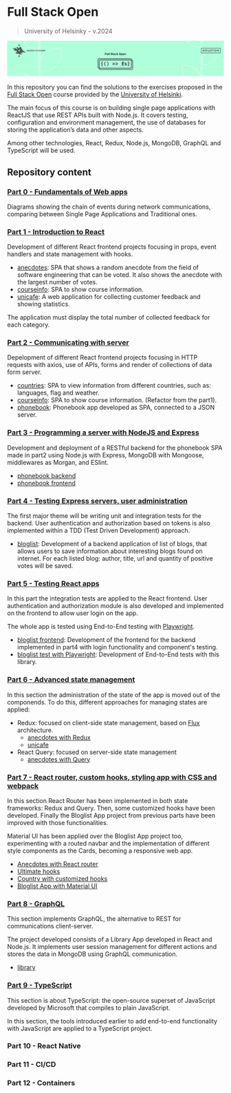 # Full Stack Open
> University of Helsinky - v.2024

![Full Stack Open header](fullstackopen_header.png)

In this repository you can find the solutions to the exercises proposed in the [Full Stack Open](https://fullstackopen.com/) course provided by the [University of Helsinki](https://www.helsinki.fi/en).

The main focus of this course is on building single page applications with ReactJS that use REST APIs built with Node.js. It covers testing, configuration and environment management, the use of databases for storing the application’s data and other aspects.

Among other technologies, React, Redux, Node.js, MongoDB, GraphQL and TypeScript will be used.

## Repository content
### [Part 0 - Fundamentals of Web apps](/part0/)

Diagrams showing the chain of events during network communications, comparing between Single Page Applications and  Traditional ones.

### [Part 1 - Introduction to React](/part1/)

Development of different React frontend projects focusing in props, event handlers and state management with hooks.

- [anecdotes](/part1/anecdotes/): SPA that shows a random anecdote from the field of software engineering that can be voted. It also shows the anecdote with the largest number of votes.
- [courseinfo](/part1/courseinfo/): SPA to show course information.
- [unicafe](/part1/unicafe/): A web application for collecting customer feedback and showing statistics.

The application must display the total number of collected feedback for each category. 

### [Part 2 - Communicating with server](/part2/)

Depelopment of different React frontend projects focusing in HTTP requests with axios, use of APIs, forms and render of collections of data form server.

- [countries](/part2/countries/): SPA  to view information from different countries, such as: languages, flag and weather.
- [courseinfo](/part2/courseinfo/): SPA to show course information. (Refactor from the part1).
- [phonebook](/part2/phonebook/): Phonebook app developed as SPA, connected to a JSON server.

### [Part 3 - Programming a server with NodeJS and Express](/part3/)

Development and deployment of a RESTful backend for the phonebook SPA made in part2 using Node.js with Express, MongoDB with Mongoose, middlewares as Morgan, and ESlint.

- [phonebook backend](/part3/backend/phonebook/)
- [phonebook frontend](/part3/frontend/phonebook/)

### [Part 4 - Testing Express servers, user administration](/part4/)

The first major theme will be writing unit and integration tests for the backend. User authentication and authorization based on tokens is also implemented within a TDD (Test Driven Development) approach.

- [bloglist](/part4/bloglist/): Development of a backend application of list of blogs, that allows users to save information about interesting blogs found on internet. For each listed blog: author, title, url and quantity of positive votes will be saved.

### [Part 5 - Testing React apps](/part5/)

In this part the integration tests are applied to the React frontend. User authentication and authorization module is also developed and implemented on the frontend to allow user login on the app.

The whole app is tested using End-to-End testing with [Playwright](https://playwright.dev/).

- [bloglist frontend](/part5/bloglist/frontend/): Development of the frontend for the backend implemented in part4 with login functionality and component's testing.
- [bloglist test with Playwright](/part5/bloglist/playwright/): Development of End-to-End tests with this library.

### [Part 6 - Advanced state management](/part6/)

In this section the administration of the state of the app is moved out of the componends. To do this, different approaches for managing states are applied:
- Redux: focused on client-side state management, based on [Flux](https://facebookarchive.github.io/flux/docs/in-depth-overview/) architecture.
    - [anecdotes with Redux](/part6/anecdotes-redux/)
    - [unicafe](/part6/unicafe-redux/)
- React Query: focused on server-side state management
    - [anecdotes with Query](/part6/anecdotes-query/)

### [Part 7 - React router, custom hooks, styling app with CSS and webpack](/part7/)

In this section React Router has been implemented in both state frameworks: Redux and Query. Then, some customized hooks have been developed. Finally the Bloglist App project from previous parts have been improved with those functionalities. 

Material UI has been applied over the Bloglist App project too, experimenting with a routed navbar and the implementation of different style components as the Cards, becoming a responsive web app.

- [Anecdotes with React router](/part7/anecdotes-routed/)
- [Ultimate hooks](/part7/ultimate-hooks/)
- [Country with customized hooks](/part7/country-hook/)
- [Bloglist App with Material UI](/part7/bloglist/)

### [Part 8 - GraphQL](/part8/)

This section implements GraphQL, the alternative to REST for communications client-server. 

The project developed consists of a Library App developed in React and Node.js. It implements user session management for different actions and stores the data in MongoDB using GraphQL communication.

- [library](/part8/library/)

### [Part 9 - TypeScript](/part9/)

This section is about TypeScript: the open-source superset of JavaScript developed by Microsoft that compiles to plain JavaScript.

In this section, the tools introduced earlier to add end-to-end functionality with JavaScript are applied to a TypeScript project.

### Part 10 - React Native
### Part 11 - CI/CD
### Part 12 - Containers